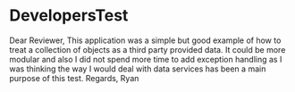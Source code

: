 # DevelopersTest

Dear Reviewer,
This application was a simple but good example of how to treat a collection of objects as a third party provided data.
It could be more modular and also I did not spend more time to add exception handling as I was thinking the way I would deal with data services has been 
a main purpose of this test.
Regards,
Ryan
